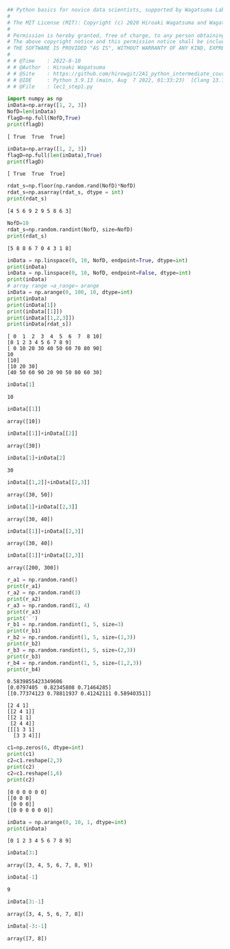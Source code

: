 ```python
## Python basics for novice data scientists, supported by Wagatsuma Lab@Kyutech 
#
# The MIT License (MIT): Copyright (c) 2020 Hiroaki Wagatsuma and Wagatsuma Lab@Kyutech
# 
# Permission is hereby granted, free of charge, to any person obtaining a copy of this software and associated documentation files (the "Software"), to deal in the Software without restriction, including without limitation the rights to use, copy, modify, merge, publish, distribute, sublicense, and/or sell copies of the Software, and to permit persons to whom the Software is furnished to do so, subject to the following conditions:
# The above copyright notice and this permission notice shall be included in all copies or substantial portions of the Software.
# THE SOFTWARE IS PROVIDED "AS IS", WITHOUT WARRANTY OF ANY KIND, EXPRESS OR IMPLIED, INCLUDING BUT NOT LIMITED TO THE WARRANTIES OF MERCHANTABILITY, FITNESS FOR A PARTICULAR PURPOSE AND NONINFRINGEMENT. IN NO EVENT SHALL THE AUTHORS OR COPYRIGHT HOLDERS BE LIABLE FOR ANY CLAIM, DAMAGES OR OTHER LIABILITY, WHETHER IN AN ACTION OF CONTRACT, TORT OR OTHERWISE, ARISING FROM, OUT OF OR IN CONNECTION WITH THE SOFTWARE OR THE USE OR OTHER DEALINGS IN THE SOFTWARE. */
#
# # @Time    : 2022-8-10 
# # @Author  : Hiroaki Wagatsuma
# # @Site    : https://github.com/hirowgit/2A1_python_intermediate_course
# # @IDE     : Python 3.9.13 (main, Aug  7 2022, 01:33:23)  [Clang 13.1.6 (clang-1316.0.21.2.5)] on darwin
# # @File    : lec1_step1.py 
```


```python
import numpy as np
inData=np.array([1, 2, 3])
NofD=len(inData)
flagD=np.full(NofD,True)
print(flagD)
```

    [ True  True  True]



```python
inData=np.array([1, 2, 3])
flagD=np.full(len(inData),True)
print(flagD)
```

    [ True  True  True]



```python
rdat_s=np.floor(np.random.rand(NofD)*NofD)
rdat_s=np.asarray(rdat_s, dtype = int)
print(rdat_s)
```

    [4 5 6 9 2 9 5 8 6 3]



```python
NofD=10
rdat_s=np.random.randint(NofD, size=NofD)
print(rdat_s)
```

    [5 8 8 6 7 0 4 3 1 8]



```python
inData = np.linspace(0, 10, NofD, endpoint=True, dtype=int)
print(inData)
inData = np.linspace(0, 10, NofD, endpoint=False, dtype=int)
print(inData)
# array range →a_range→ arange
inData = np.arange(0, 100, 10, dtype=int)
print(inData)
print(inData[1])
print(inData[[1]])
print(inData[[1,2,3]])
print(inData[rdat_s])
```

    [ 0  1  2  3  4  5  6  7  8 10]
    [0 1 2 3 4 5 6 7 8 9]
    [ 0 10 20 30 40 50 60 70 80 90]
    10
    [10]
    [10 20 30]
    [40 50 60 90 20 90 50 80 60 30]



```python
inData[1]
```




    10




```python
inData[[1]]
```




    array([10])




```python
inData[[1]]+inData[[2]]
```




    array([30])




```python
inData[1]+inData[2]
```




    30




```python
inData[[1,2]]+inData[[2,3]]
```




    array([30, 50])




```python
inData[1]+inData[[2,3]]
```




    array([30, 40])




```python
inData[[1]]+inData[[2,3]]
```




    array([30, 40])




```python
inData[[1]]*inData[[2,3]]
```




    array([200, 300])




```python
r_a1 = np.random.rand()   
print(r_a1)
r_a2 = np.random.rand(3) 
print(r_a2)
r_a3 = np.random.rand(1, 4)   
print(r_a3)
print(' ')
r_b1 = np.random.randint(1, 5, size=3)
print(r_b1)
r_b2 = np.random.randint(1, 5, size=(1,3))
print(r_b2)
r_b3 = np.random.randint(1, 5, size=(2,3))
print(r_b3)
r_b4 = np.random.randint(1, 5, size=(1,2,3))
print(r_b4)
```

    0.5839855423349606
    [0.0797405  0.82345808 0.71464285]
    [[0.77374123 0.78811937 0.41242111 0.58940351]]
     
    [2 4 1]
    [[2 4 1]]
    [[2 1 1]
     [2 4 4]]
    [[[1 3 1]
      [3 3 4]]]



```python
c1=np.zeros(6, dtype=int)   
print(c1)
c2=c1.reshape(2,3)   
print(c2)
c2=c1.reshape(1,6)   
print(c2)
```

    [0 0 0 0 0 0]
    [[0 0 0]
     [0 0 0]]
    [[0 0 0 0 0 0]]



```python
inData = np.arange(0, 10, 1, dtype=int)
print(inData)
```

    [0 1 2 3 4 5 6 7 8 9]



```python
inData[3:]
```




    array([3, 4, 5, 6, 7, 8, 9])




```python
inData[-1]
```




    9




```python
inData[3:-1]
```




    array([3, 4, 5, 6, 7, 8])




```python
inData[-3:-1]
```




    array([7, 8])




```python

```
